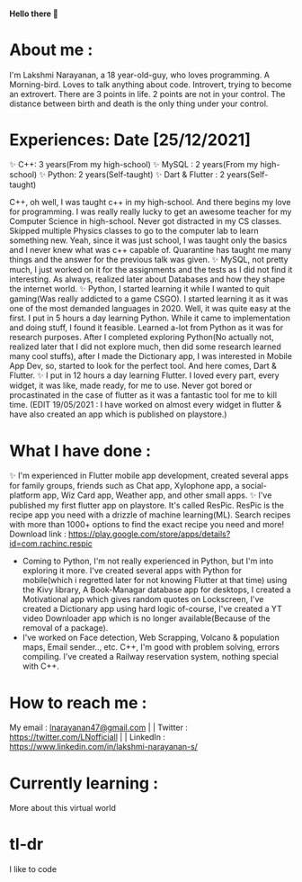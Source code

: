 #### Hello there 👋

 # About me : 
  I'm Lakshmi Narayanan, a 18 year-old-guy, who loves programming. 
  A Morning-bird.
  Loves to talk anything about code.
  Introvert, trying to become an extrovert.
  There are 3 points in life. 2 points are not in your control.
  The distance between birth and death is the only thing under your control. 
 

        
 # Experiences:     Date [25/12/2021]
  ✨ C++: 3 years(From my high-school)
  ✨ MySQL : 2 years(From my high-school)
  ✨ Python: 2 years(Self-taught)
  ✨ Dart & Flutter : 2 years(Self-taught)
   
   C++, oh well, I was taught c++ in my high-school. And there begins my love for programming. I was really really lucky to get an awesome teacher for my Computer Science in high-school. Never got distracted in my CS classes. Skipped multiple Physics classes to go to the computer lab to learn something new. Yeah, since it was just school, I was taught only the basics and I never knew what was c++ capable of. Quarantine has taught me many things and the answer for the previous talk was given. 
  ✨ MySQL, not pretty much, I just worked on it for the assignments and the tests as I did not find it interesting. As always, realized later about Databases and how they shape the internet world. 
  ✨ Python, I started learning it while I wanted to quit gaming(Was really addicted to a game CSGO). I started learning it as it was one of the most demanded languages in 2020. Well, it was quite easy at the first. I put in 5 hours a day learning Python. While it came to implementation and doing stuff, I found it feasible. Learned a-lot from Python as it was for research purposes. After I completed exploring Python(No actually not, realized later that I did not explore much, then did some research learned many cool stuffs), after I made the Dictionary app, I was interested in Mobile App Dev, so, started to look for the perfect tool. And here comes, Dart & Flutter.
  ✨ I put in 12 hours a day learning Flutter. I loved every part, every widget, it was like, made ready, for me to use. Never got bored or procastinated in the case of flutter as it was a fantastic tool for me to kill time. (EDIT 19/05/2021 : I have worked on almost every widget in flutter & have also created an app which is published on playstore.)
   
        

 # What I have done :        
✨ I'm experienced in Flutter mobile app development, created several apps for family groups, friends such as Chat app, Xylophone app, a social-platform app, Wiz Card app, Weather app, and other small apps.
✨ I've published my first flutter app on playstore. It's called ResPic. ResPic is the recipe app you need with a drizzle of machine learning(ML). Search recipes with more than 1000+ options to find the exact recipe you need and more! Download link : https://play.google.com/store/apps/details?id=com.rachinc.respic

- Coming to Python, I'm not really experienced in Python, but I'm into exploring it more. I've created several apps with Python for mobile(which i regretted later for not knowing Flutter at that time) using the Kivy library, A Book-Managar database app for desktops,  I created a Motivational app which gives random quotes on Lockscreen, I've created a Dictionary app using hard logic of-course, I've created a YT video Downloader app which is no longer available(Because of the removal of a package). 
- I've worked on Face detection,  Web Scrapping, Volcano & population maps, Email sender.., etc. C++, I'm good with problem solving, errors compiling. I've created a Railway reservation system, nothing special with C++.
      
  
# How to reach me : 
  My email : lnarayanan47@gmail.com | |
  Twitter  :  https://twitter.com/LNofficiall | |
  LinkedIn : https://www.linkedin.com/in/lakshmi-narayanan-s/

 
# Currently learning :
More about this virtual world

 # tl-dr
 I like to code
<!--
**LakshmiNarayanan2003/LakshmiNarayanan2003** is a ✨ _special_ ✨ repository because its `README.md` (this file) appears on your GitHub profile.

